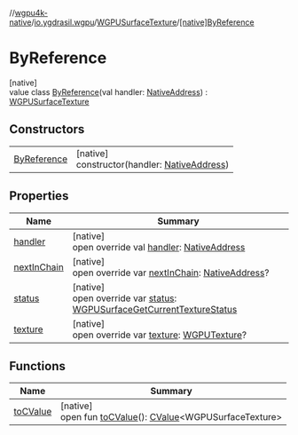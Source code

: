 //[wgpu4k-native](../../../../index.md)/[io.ygdrasil.wgpu](../../index.md)/[WGPUSurfaceTexture](../index.md)/[[native]ByReference](index.md)

# ByReference

[native]\
value class [ByReference](index.md)(val handler: [NativeAddress](../../../ffi/-native-address/index.md)) : [WGPUSurfaceTexture](../index.md)

## Constructors

| | |
|---|---|
| [ByReference](-by-reference.md) | [native]<br>constructor(handler: [NativeAddress](../../../ffi/-native-address/index.md)) |

## Properties

| Name | Summary |
|---|---|
| [handler](handler.md) | [native]<br>open override val [handler](handler.md): [NativeAddress](../../../ffi/-native-address/index.md) |
| [nextInChain](next-in-chain.md) | [native]<br>open override var [nextInChain](next-in-chain.md): [NativeAddress](../../../ffi/-native-address/index.md)? |
| [status](status.md) | [native]<br>open override var [status](status.md): [WGPUSurfaceGetCurrentTextureStatus](../../-w-g-p-u-surface-get-current-texture-status/index.md) |
| [texture](texture.md) | [native]<br>open override var [texture](texture.md): [WGPUTexture](../../-w-g-p-u-texture/index.md)? |

## Functions

| Name | Summary |
|---|---|
| [toCValue](../[native]to-c-value.md) | [native]<br>open fun [toCValue](../[native]to-c-value.md)(): [CValue](https://kotlinlang.org/api/core/kotlin-stdlib/kotlinx.cinterop/-c-value/index.html)&lt;WGPUSurfaceTexture&gt; |